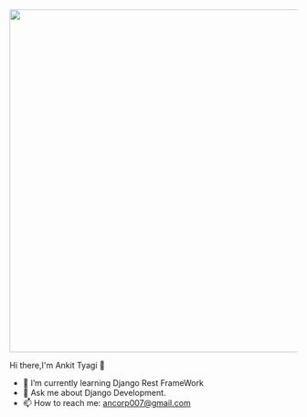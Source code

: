 <div style="align-items:center">
<img src="https://ankit-tyagi-11cb4e.netlify.app/images/Hero-Images_Websites.png" style="width:600px; height: 600px margin left: 50%">
</div>

   
   Hi there,I'm Ankit Tyagi 👋                                           


- 🌱 I’m currently learning Django Rest FrameWork                          
- 💬 Ask me about Django Development.
- 📫 How to reach me: ancorp007@gmail.com   
 



